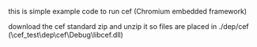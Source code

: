 this is simple example code to run cef (Chromium embedded framework)

download the cef standard zip and unzip it so files are placed in ./dep/cef
(\cef_test\dep\cef\Debug\libcef.dll)